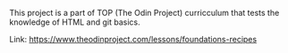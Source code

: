 This project is a part of TOP (The Odin Project) curricculum that tests the knowledge of HTML and git basics.

Link: https://www.theodinproject.com/lessons/foundations-recipes